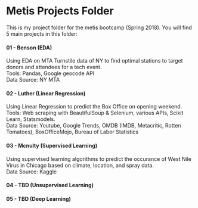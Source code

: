 # Metis Projects Folder

This is my project folder for the metis bootcamp (Spring 2018). You will find 5 main projects in this folder:  

####  01 - Benson (EDA)  
Using EDA on MTA Turnstile data of NY to find optimal stations to target donors and attendees for a tech event.  
Tools: Pandas, Google geocode API  
Data Source: NY MTA 
  
#### 02 - Luther (Linear Regression)  
Using Linear Regression to predict the Box Office on opening  weekend.  
Tools: Web scraping with BeautifulSoup & Selenium, various APIs, Scikit Learn, Statsmodels.  
Data Source: Youtube, Google Trends, OMDB (IMDB, Metacritic, Rotten Tomatoes), BoxOfficeMojo, Bureau of Labor Statistics

#### 03 - Mcnulty (Supervised Learning)  
Using supervised learning algorithms to predict the occurance of West Nile Virus in Chicago based on climate, location, and spray data.  
Data Source: Kaggle

#### 04 - TBD (Unsupervised Learning)  

#### 05 - TBD (Deep Learning)  